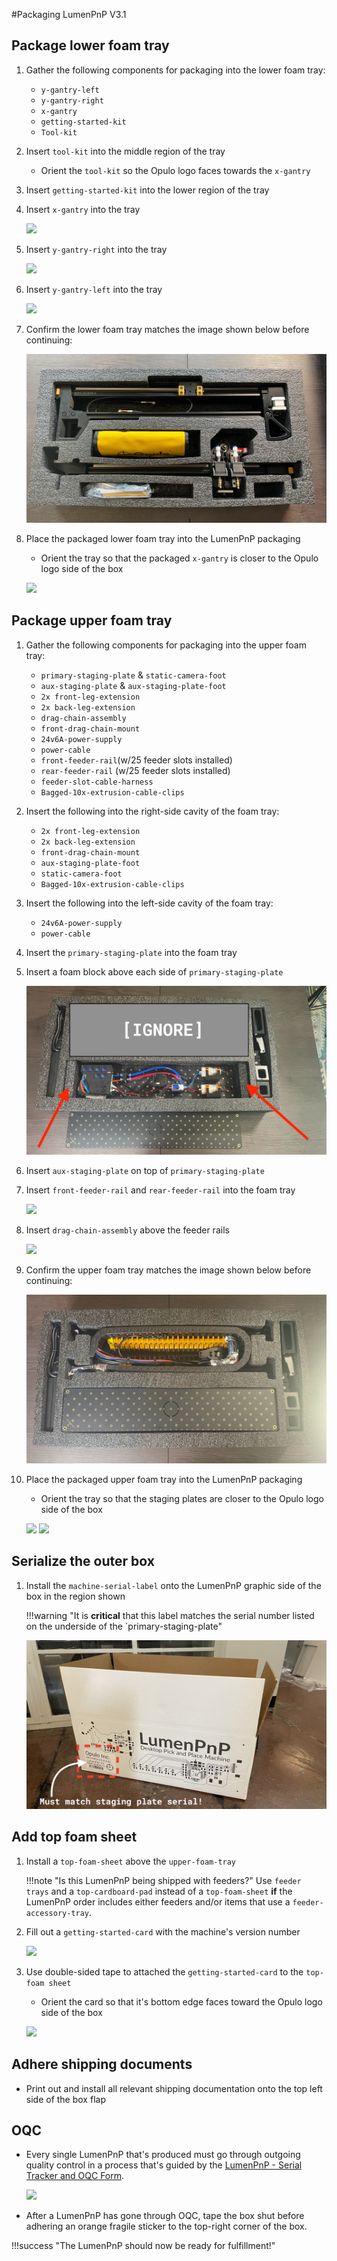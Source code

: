 #Packaging LumenPnP V3.1


## Package lower foam tray
1. Gather the following components for packaging into the lower foam tray:
    * `y-gantry-left`
    * `y-gantry-right`
    * `x-gantry`
    * `getting-started-kit`
    * `Tool-kit`

1. Insert `tool-kit` into the middle region of the tray
	* Orient the `tool-kit` so the Opulo logo faces towards the `x-gantry` 

1. Insert `getting-started-kit` into the lower region of the tray

1. Insert `x-gantry` into the tray

    ![](img/removing-x-gantry.png)

1. Insert `y-gantry-right` into the tray

    ![](img/remove-right-legs.png)

1. Insert `y-gantry-left` into the tray
  
    ![](img/remove-left-legs.png)
    
1.  Confirm the lower foam tray matches the image shown below before continuing:

    ![](img/IMG_5122.jpeg)
  
 1. Place the packaged lower foam tray into the LumenPnP packaging
	* Orient the tray so that the packaged `x-gantry` is closer to the Opulo logo side of the box 
 
    ![](img/lower-tray-v3.1.png)


## Package upper foam tray
1. Gather the following components for packaging into the upper foam tray:
    * `primary-staging-plate` & `static-camera-foot`
    * `aux-staging-plate` & `aux-staging-plate-foot`
	 * `2x front-leg-extension`
	 * `2x back-leg-extension` 
    * `drag-chain-assembly`
    * `front-drag-chain-mount`
    * `24v6A-power-supply` 
    * `power-cable` 
    * `front-feeder-rail`(w/25 feeder slots installed)
    * `rear-feeder-rail` (w/25 feeder slots installed)
    * `feeder-slot-cable-harness`
    * `Bagged-10x-extrusion-cable-clips`

1. Insert the following into the right-side cavity of the foam tray:
    * `2x front-leg-extension`
    * `2x back-leg-extension` 
    * `front-drag-chain-mount`
    * `aux-staging-plate-foot`
    * `static-camera-foot`
    * `Bagged-10x-extrusion-cable-clips`

1. Insert the following into the left-side cavity of the foam tray:
    * `24v6A-power-supply`
    * `power-cable` 

1. Insert the `primary-staging-plate` into the foam tray

1. Insert a foam block above each side of `primary-staging-plate`

 	![](img/IMG_5127.jpeg)

1. Insert `aux-staging-plate` on top of `primary-staging-plate`

1. Insert `front-feeder-rail` and `rear-feeder-rail` into the foam tray
 
 	![](img/removing-front-and-back-rails.png)

1. Insert `drag-chain-assembly` above the feeder rails
 
  	![](img/removing-cable-chain.png) 
 
1. Confirm the upper foam tray matches the image shown below before continuing:

 	![](img/IMG_5126.jpeg)

1. Place the packaged upper foam tray into the LumenPnP packaging
    * Orient the tray so that the staging plates are closer to the Opulo logo side of the box
 
    ![](img/first-tray-removal.png)
    ![](img/first-tray-v3-1.png)
    
## Serialize the outer box
    
 1. Install the `machine-serial-label` onto the LumenPnP graphic side of the box in the region shown 

 	!!!warning "It is **critical** that this label matches the serial number listed on the underside of the `primary-staging-plate"

    ![](img/outer-serial-label.jpeg)

## Add top foam sheet
1. Install a `top-foam-sheet` above the `upper-foam-tray`

	!!!note "Is this LumenPnP being shipped with feeders?"
		Use `feeder trays` and a `top-cardboard-pad` instead of a `top-foam-sheet` **if** the LumenPnP order includes either feeders and/or items that use a `feeder-accessory-tray`. 

1. Fill out a `getting-started-card` with the machine's version number

    ![](img/getting-started-card.png)

1. Use double-sided tape to attached the `getting-started-card` to the `top-foam sheet` 
    * Orient the card so that it's bottom edge faces toward the Opulo logo side of the box
    
    ![](img/opened-box.png)

## Adhere shipping documents
* Print out and install all relevant shipping documentation onto the top left side of the box flap 

## OQC
* Every single LumenPnP that's produced must go through outgoing quality control in a process that's guided by the [LumenPnP - Serial Tracker and OQC Form](https://docs.google.com/forms/d/e/1FAIpQLSddZwlLa26bw81xRC3UofJ12yaRr4eiF1ZQTFnbHVbXxjBo6A/viewform?usp=sharing).
	
	![](img/oqc-form.png)

* After a LumenPnP has gone through OQC, tape the box shut before adhering an orange fragile sticker to the top-right corner of the box.

!!!success "The LumenPnP should now be ready for fulfillment!" 